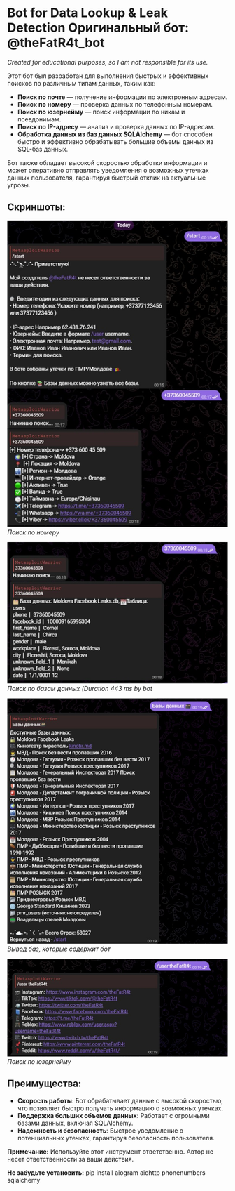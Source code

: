 # **Bot for Data Lookup & Leak Detection**  Оригинальный бот: @theFatR4t_bot
*Created for educational purposes, so I am not responsible for its use.*

Этот бот был разработан для выполнения быстрых и эффективных поисков по различным типам данных, таким как:

- **Поиск по почте** — получение информации по электронным адресам.
- **Поиск по номеру** — проверка данных по телефонным номерам.
- **Поиск по юзернейму** — поиск информации по никам и псевдонимам.
- **Поиск по IP-адресу** — анализ и проверка данных по IP-адресам.
- **Обработка данных из баз данных SQLAlchemy** — бот способен быстро и эффективно обрабатывать большие объемы данных из SQL-баз данных.

Бот также обладает высокой скоростью обработки информации и может оперативно отправлять уведомления о возможных утечках данных пользователя, гарантируя быстрый отклик на актуальные угрозы.

## **Скриншоты:**

![Poc1](./Poc1.jpg)  
*Поиск по номеру*

![Poc2](./Poc2.jpg)  
*Поиск по базам данных  (Duration 443 ms by bot*

![PocDatabases4](./PocDatabases4.jpg)  
*Вывод баз, которые содержит бот*

![userPoc3](./userPoc3.jpg)  
*Поиск по юзернейму*

## **Преимущества:**
- **Скорость работы**: Бот обрабатывает данные с высокой скоростью, что позволяет быстро получать информацию о возможных утечках.
- **Поддержка больших объемов данных**: Работает с огромными базами данных, включая SQLAlchemy.
- **Надежность и безопасность**: Быстрое уведомление о потенциальных утечках, гарантируя безопасность пользователя.

**Примечание:** Используйте этот инструмент ответственно. Автор не несет ответственности за ваши действия.

**Не забудьте установить:**
pip install aiogram aiohttp phonenumbers sqlalchemy
